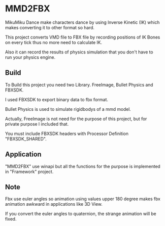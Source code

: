 # MMD2FBX

MikuMiku Dance make characters dance by using Inverse Kinetic (IK) which makes converting it to other format so hard.

This project converts VMD file to FBX file by recording positions of IK Bones on every tick thus no more need to calculate IK.

Also it can record the results of physics simulation that you don't have to run your physics engine. 

## Build
To Build this project you need two Library. FreeImage, Bullet Physics and FBXSDK.

I used FBXSDK to export binary data to fbx format. 

Bullet Physics is used to simulate rigidbodys of a mmd model.

Actually, FreeImage is not need for the purpose of this project, but for private purpose I included that.

You must include FBXSDK headers with Processor Definition "FBXSDK_SHARED".

## Application

"MMD2FBX" use winapi but all the functions for the purpose is implemented in "Framework" project. 

## Note

Fbx use euler angles so animation using values upper 180 degree makes fbx animation awkward in applications like 3D View.

If you convert the euler angles to quaternion, the strange animation will be fixed.




